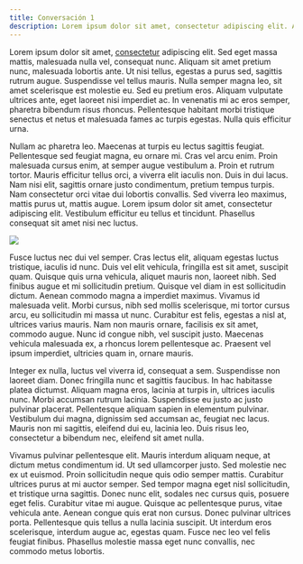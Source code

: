 ```yaml
---
title: Conversación 1
description: Lorem ipsum dolor sit amet, consectetur adipiscing elit. Aenean euismod molestie velit, in suscipit ligula lobortis sed. Curabitur ultrices sit amet dui in elementum. Praesent porta commodo lorem at dictum. Pellentesque venenatis vitae mi ac dapibus. Morbi sit amet blandit metus. Nulla fermentum, dui et consequat consectetur, metus tellus sodales neque, nec auctor turpis lacus id tortor.
---
```


Lorem ipsum dolor sit amet, [consectetur](https://example.com) adipiscing elit. Sed eget massa mattis, malesuada nulla vel, consequat nunc. Aliquam sit amet pretium nunc, malesuada lobortis ante. Ut nisi tellus, egestas a purus sed, sagittis rutrum augue. Suspendisse vel tellus mauris. Nulla semper magna leo, sit amet scelerisque est molestie eu. Sed eu pretium eros. Aliquam vulputate ultrices ante, eget laoreet nisi imperdiet ac. In venenatis mi ac eros semper, pharetra bibendum risus rhoncus. Pellentesque habitant morbi tristique senectus et netus et malesuada fames ac turpis egestas. Nulla quis efficitur urna.

Nullam ac pharetra leo. Maecenas at turpis eu lectus sagittis feugiat. Pellentesque sed feugiat magna, eu ornare mi. Cras vel arcu enim. Proin malesuada cursus enim, at semper augue vestibulum a. Proin et rutrum tortor. Mauris efficitur tellus orci, a viverra elit iaculis non. Duis in dui lacus. Nam nisi elit, sagittis ornare justo condimentum, pretium tempus turpis. Nam consectetur orci vitae dui lobortis convallis. Sed viverra leo maximus, mattis purus ut, mattis augue. Lorem ipsum dolor sit amet, consectetur adipiscing elit. Vestibulum efficitur eu tellus et tincidunt. Phasellus consequat sit amet nisi nec luctus.

![](https://images.unsplash.com/photo-1612288528103-edc64749d4ad?ixid=MXwxMjA3fDB8MHxwaG90by1wYWdlfHx8fGVufDB8fHw%3D&ixlib=rb-1.2.1&auto=format&fit=crop&w=800&q=80)

Fusce luctus nec dui vel semper. Cras lectus elit, aliquam egestas luctus tristique, iaculis id nunc. Duis vel elit vehicula, fringilla est sit amet, suscipit quam. Quisque quis urna vehicula, aliquet mauris non, laoreet nibh. Sed finibus augue et mi sollicitudin pretium. Quisque vel diam in est sollicitudin dictum. Aenean commodo magna a imperdiet maximus. Vivamus id malesuada velit. Morbi cursus, nibh sed mollis scelerisque, mi tortor cursus arcu, eu sollicitudin mi massa ut nunc. Curabitur est felis, egestas a nisl at, ultrices varius mauris. Nam non mauris ornare, facilisis ex sit amet, commodo augue. Nunc id congue nibh, vel suscipit justo. Maecenas vehicula malesuada ex, a rhoncus lorem pellentesque ac. Praesent vel ipsum imperdiet, ultricies quam in, ornare mauris.

Integer ex nulla, luctus vel viverra id, consequat a sem. Suspendisse non laoreet diam. Donec fringilla nunc et sagittis faucibus. In hac habitasse platea dictumst. Aliquam magna eros, lacinia at turpis in, ultrices iaculis nunc. Morbi accumsan rutrum lacinia. Suspendisse eu justo ac justo pulvinar placerat. Pellentesque aliquam sapien in elementum pulvinar. Vestibulum dui magna, dignissim sed accumsan ac, feugiat nec lacus. Mauris non mi sagittis, eleifend dui eu, lacinia leo. Duis risus leo, consectetur a bibendum nec, eleifend sit amet nulla.

Vivamus pulvinar pellentesque elit. Mauris interdum aliquam neque, at dictum metus condimentum id. Ut sed ullamcorper justo. Sed molestie nec ex ut euismod. Proin sollicitudin neque quis odio semper mattis. Curabitur ultrices purus at mi auctor semper. Sed tempor magna eget nisl sollicitudin, et tristique urna sagittis. Donec nunc elit, sodales nec cursus quis, posuere eget felis. Curabitur vitae mi augue. Quisque ac pellentesque purus, vitae vehicula ante. Aenean congue quis erat non cursus. Donec pulvinar ultrices porta. Pellentesque quis tellus a nulla lacinia suscipit. Ut interdum eros scelerisque, interdum augue ac, egestas quam. Fusce nec leo vel felis feugiat finibus. Phasellus molestie massa eget nunc convallis, nec commodo metus lobortis. 